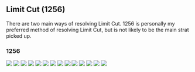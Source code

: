 ## Limit Cut (1256)

There are two main ways of resolving Limit Cut. 1256 is personally my preferred method of resolving Limit Cut, but is not likely to be the main strat picked up.

### 1256

![](images/living_liquid/living_liquid_01.jpg)
![](images/living_liquid/living_liquid_02.jpg)
![](images/living_liquid/living_liquid_03.jpg)
![](images/living_liquid/living_liquid_04.jpg)
![](images/living_liquid/living_liquid_05.jpg)
![](images/living_liquid/living_liquid_06.jpg)
![](images/living_liquid/living_liquid_07.jpg)
![](images/living_liquid/living_liquid_08.jpg)
![](images/living_liquid/living_liquid_09.jpg)
![](images/living_liquid/living_liquid_10.jpg)
![](images/living_liquid/living_liquid_11.jpg)
![](images/living_liquid/living_liquid_12.jpg)
![](images/living_liquid/living_liquid_13.jpg)
![](images/living_liquid/living_liquid_14.jpg)